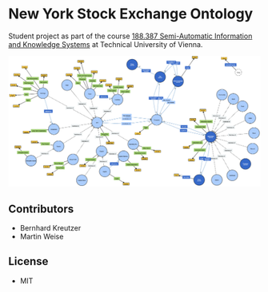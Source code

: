 # New York Stock Exchange Ontology

Student project as part of the course [188.387 Semi-Automatic Information and Knowledge Systems](https://tiss.tuwien.ac.at/course/educationDetails.xhtml?semester=2020S&courseNr=188387) at Technical University of Vienna.

![NYSE Ontology](img/nyse-ontology.png)

## Contributors

- Bernhard Kreutzer
- Martin Weise

## License

- MIT
